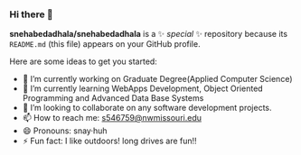 ### Hi there 👋


**snehabedadhala/snehabedadhala** is a ✨ _special_ ✨ repository because its `README.md` (this file) appears on your GitHub profile.

Here are some ideas to get you started:

- 🔭 I’m currently working on Graduate Degree(Applied Computer Science)
- 🌱 I’m currently learning WebApps Development, Object Oriented Programming and Advanced Data Base Systems
- 👯 I’m looking to collaborate on any software development projects.
- 📫 How to reach me: s546759@nwmissouri.edu
- 😄 Pronouns: snay·huh
- ⚡ Fun fact: I like outdoors! long drives are fun!!

